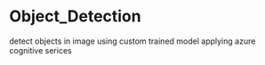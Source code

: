 # Object_Detection
detect objects in image using custom trained model applying azure cognitive serices
